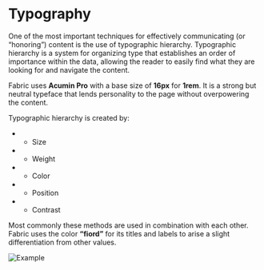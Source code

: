 # Typography

One of the most important techniques for effectively communicating (or “honoring”) content is the use of typographic hierarchy. Typographic hierarchy is a system for organizing type that establishes an order of importance within the data, allowing the reader to easily find what they are looking for and navigate the content.

Fabric uses **Acumin Pro** with a base size of **16px** for **1rem**. It is a strong but neutral typeface that lends personality to the page without overpowering the content.

Typographic hierarchy is created by:
- - Size
- - Weight
- - Color
- - Position
- - Contrast

Most commonly these methods are used in combination with each other. Fabric uses the color **“fiord”** for its titles and labels to arise a slight differentiation from other values.

![Example](src/style/assets/typography1.png)
